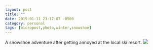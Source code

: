 ```yaml
---
layout: post
title: ""
date: 2019-01-11 23:17:07 -0500
category: personal
tags: [micropost,photo,winter,snowshoe]
---
```


A snowshoe adventure after getting annoyed at the local ski resort. [![](https://thecave-com.s3.amazonaws.com/Photo-2019-01-11-23-15-C2wG2Sxd9lODjVShbhrZ.jpeg)](https://thecave-com.s3.amazonaws.com/Photo-2019-01-11-23-15-C2wG2Sxd9lODjVShbhrZ.jpeg)


